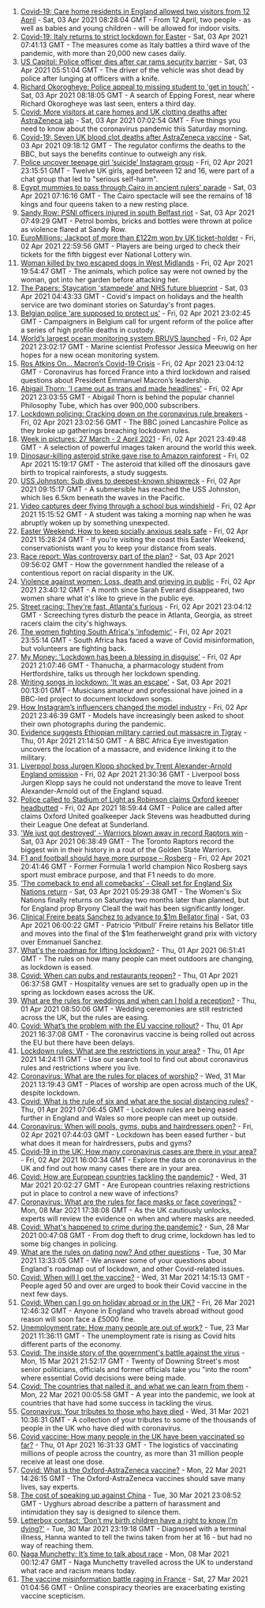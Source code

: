 1. [Covid-19: Care home residents in England allowed two visitors from 12 April](https://www.bbc.co.uk/news/uk-56620645) - Sat, 03 Apr 2021 08:28:04 GMT - From 12 April, two people - as well as babies and young children - will be allowed for indoor visits.
2. [Covid-19: Italy returns to strict lockdown for Easter](https://www.bbc.co.uk/news/world-europe-56621342) - Sat, 03 Apr 2021 07:41:13 GMT - The measures come as Italy battles a third wave of the pandemic, with more than 20,000 new cases daily.
3. [US Capitol: Police officer dies after car rams security barrier](https://www.bbc.co.uk/news/world-us-canada-56620113) - Sat, 03 Apr 2021 05:51:04 GMT - The driver of the vehicle was shot dead by police after lunging at officers with a knife.
4. [Richard Okorogheye: Police appeal to missing student to 'get in touch'](https://www.bbc.co.uk/news/uk-england-london-56623838) - Sat, 03 Apr 2021 08:18:05 GMT - A search of Epping Forest, near where Richard Okorogheye was last seen, enters a third day.
5. [Covid: More visitors at care homes and UK clotting deaths after AstraZeneca jab](https://www.bbc.co.uk/news/uk-56621459) - Sat, 03 Apr 2021 07:02:54 GMT - Five things you need to know about the coronavirus pandemic this Saturday morning.
6. [Covid-19: Seven UK blood clot deaths after AstraZeneca vaccine](https://www.bbc.co.uk/news/health-56620646) - Sat, 03 Apr 2021 09:18:12 GMT - The regulator confirms the deaths to the BBC, but says the benefits continue to outweigh any risk.
7. [Police uncover teenage girl ‘suicide’ Instagram group](https://www.bbc.co.uk/news/uk-56617838) - Fri, 02 Apr 2021 23:15:51 GMT - Twelve UK girls, aged between 12 and 16, were part of a chat group that led to "serious self-harm".
8. [Egypt mummies to pass through Cairo in ancient rulers' parade](https://www.bbc.co.uk/news/world-middle-east-56508475) - Sat, 03 Apr 2021 07:16:16 GMT - The Cairo spectacle will see the remains of 18 kings and four queens taken to a new resting place.
9. [Sandy Row: PSNI officers injured in south Belfast riot](https://www.bbc.co.uk/news/uk-northern-ireland-56620702) - Sat, 03 Apr 2021 07:49:29 GMT - Petrol bombs, bricks and bottles were thrown at police as violence flared at Sandy Row.
10. [EuroMillions: Jackpot of more than £122m won by UK ticket-holder](https://www.bbc.co.uk/news/uk-56620940) - Fri, 02 Apr 2021 22:59:56 GMT - Players are being urged to check their tickets for the fifth biggest ever National Lottery win.
11. [Woman killed by two escaped dogs in West Midlands](https://www.bbc.co.uk/news/uk-england-birmingham-56617182) - Fri, 02 Apr 2021 19:54:47 GMT - The animals, which police say were not owned by the woman, got into her garden before attacking her.
12. [The Papers: Staycation 'stampede' and NHS future blueprint](https://www.bbc.co.uk/news/blogs-the-papers-56620822) - Sat, 03 Apr 2021 04:43:33 GMT - Covid's impact on holidays and the health service are two dominant stories on Saturday's front pages.
13. [Belgian police 'are supposed to protect us'](https://www.bbc.co.uk/news/world-europe-56606747) - Fri, 02 Apr 2021 23:02:45 GMT - Campaigners in Belgium call for urgent reform of the police after a series of high profile deaths in custody.
14. [World’s largest ocean monitoring system BRUVS launched](https://www.bbc.co.uk/news/science-environment-56606898) - Fri, 02 Apr 2021 23:02:17 GMT - Marine scientist Professor Jessica Meeuwig on her hopes for a new ocean monitoring system.
15. [Ros Atkins On… Macron’s Covid-19 Crisis](https://www.bbc.co.uk/news/world-europe-56606605) - Fri, 02 Apr 2021 23:04:12 GMT - Coronavirus has forced France into a third lockdown and raised questions about President Emmanuel Macron’s leadership.
16. [Abigail Thorn: 'I came out as trans and made headlines'](https://www.bbc.co.uk/news/uk-56606897) - Fri, 02 Apr 2021 23:03:55 GMT - Abigail Thorn is behind the popular channel Philosophy Tube, which has over 900,000 subscribers.
17. [Lockdown policing: Cracking down on the coronavirus rule breakers](https://www.bbc.co.uk/news/uk-56606752) - Fri, 02 Apr 2021 23:02:56 GMT - The BBC joined Lancashire Police as they broke up gatherings breaching lockdown rules.
18. [Week in pictures: 27 March - 2 April 2021](https://www.bbc.co.uk/news/in-pictures-56602641) - Fri, 02 Apr 2021 23:49:48 GMT - A selection of powerful images taken around the world this week.
19. [Dinosaur-killing asteroid strike gave rise to Amazon rainforest](https://www.bbc.co.uk/news/science-environment-56617409) - Fri, 02 Apr 2021 15:19:17 GMT - The asteroid that killed off the dinosaurs gave birth to tropical rainforests, a study suggests.
20. [USS Johnston: Sub dives to deepest-known shipwreck](https://www.bbc.co.uk/news/science-environment-56608713) - Fri, 02 Apr 2021 09:15:17 GMT - A submersible has reached the USS Johnston, which lies 6.5km beneath the waves in the Pacific.
21. [Video captures deer flying through a school bus windshield](https://www.bbc.co.uk/news/world-us-canada-56618679) - Fri, 02 Apr 2021 15:15:52 GMT - A student was taking a morning nap when he was abruptly woken up by something unexpected.
22. [Easter Weekend: How to keep socially anxious seals safe](https://www.bbc.co.uk/news/uk-56618569) - Fri, 02 Apr 2021 15:28:24 GMT - If you're visiting the coast this Easter Weekend, conservationists want you to keep your distance from seals.
23. [Race report: Was controversy part of the plan?](https://www.bbc.co.uk/news/uk-politics-56578839) - Sat, 03 Apr 2021 09:56:02 GMT - How the government handled the release of a contentious report on racial disparity in the UK.
24. [Violence against women: Loss, death and grieving in public](https://www.bbc.co.uk/news/uk-56575679) - Fri, 02 Apr 2021 23:40:12 GMT - A month since Sarah Everard disappeared, two women share what it's like to grieve in the public eye.
25. [Street racing: They're fast, Atlanta's furious](https://www.bbc.co.uk/news/world-us-canada-56154795) - Fri, 02 Apr 2021 23:04:12 GMT - Screeching tyres disturb the peace in Atlanta, Georgia, as street racers claim the city's highways.
26. [The women fighting South Africa's 'infodemic'](https://www.bbc.co.uk/news/blogs-trending-56603645) - Fri, 02 Apr 2021 23:55:14 GMT - South Africa has faced a wave of Covid misinformation, but volunteers are fighting back.
27. [My Money: 'Lockdown has been a blessing in disguise'](https://www.bbc.co.uk/news/business-56418014) - Fri, 02 Apr 2021 21:07:46 GMT - Thanucha, a pharmacology student from Hertfordshire, talks us through her lockdown spending.
28. [Writing songs in lockdown: 'It was an escape'](https://www.bbc.co.uk/news/uk-56522421) - Sat, 03 Apr 2021 00:13:01 GMT - Musicians amateur and professional have joined in a BBC-led project to document lockdown songs.
29. [How Instagram’s influencers changed the model industry](https://www.bbc.co.uk/news/technology-56592913) - Fri, 02 Apr 2021 23:46:39 GMT - Models have increasingly been asked to shoot their own photographs during the pandemic.
30. [Evidence suggests Ethiopian military carried out massacre in Tigray](https://www.bbc.co.uk/news/world-africa-56603022) - Thu, 01 Apr 2021 21:14:50 GMT - A BBC Africa Eye investigation uncovers the location of a massacre, and evidence linking it to the military.
31. [Liverpool boss Jurgen Klopp shocked by Trent Alexander-Arnold England omission](https://www.bbc.co.uk/sport/football/56619800) - Fri, 02 Apr 2021 21:30:36 GMT - Liverpool boss Jurgen Klopp says he could not understand the move to leave Trent Alexander-Arnold out of the England squad.
32. [Police called to Stadium of Light as Robinson claims Oxford keeper headbutted](https://www.bbc.co.uk/sport/football/56620143) - Fri, 02 Apr 2021 18:59:44 GMT - Police are called after claims Oxford United goalkeeper Jack Stevens was headbutted during their League One defeat at Sunderland.
33. ['We just got destroyed' - Warriors blown away in record Raptors win](https://www.bbc.co.uk/sport/basketball/56623166) - Sat, 03 Apr 2021 06:38:49 GMT - The Toronto Raptors record the biggest win in their history in a rout of the Golden State Warriors.
34. [F1 and football should have more purpose – Rosberg](https://www.bbc.co.uk/sport/motorsport/56597110) - Fri, 02 Apr 2021 20:41:46 GMT - Former Formula 1 world champion Nico Rosberg says sport must embrace purpose, and that F1 needs to do more.
35. [‘The comeback to end all comebacks’ - Cleall set for England Six Nations return](https://www.bbc.co.uk/sport/rugby-union/56615650) - Sat, 03 Apr 2021 05:29:38 GMT - The Women's Six Nations finally returns on Saturday two months later than planned, but for England prop Bryony Cleall the wait has been significantly longer.
36. [Clinical Freire beats Sanchez to advance to $1m Bellator final](https://www.bbc.co.uk/sport/mixed-martial-arts/56623161) - Sat, 03 Apr 2021 06:00:22 GMT - Patricio 'Pitbull' Freire retains his Bellator title and moves into the final of the $1m featherweight grand prix with victory over Emmanuel Sanchez.
37. [What's the roadmap for lifting lockdown?](https://www.bbc.co.uk/news/explainers-52530518) - Thu, 01 Apr 2021 06:51:41 GMT - The rules on how many people can meet outdoors are changing, as lockdown is eased.
38. [Covid: When can pubs and restaurants reopen?](https://www.bbc.co.uk/news/business-52977388) - Thu, 01 Apr 2021 06:37:58 GMT - Hospitality venues are set to gradually open up in the spring as lockdown eases across the UK.
39. [What are the rules for weddings and when can I hold a reception?](https://www.bbc.co.uk/news/explainers-52811509) - Thu, 01 Apr 2021 08:50:06 GMT - Wedding ceremonies are still restricted across the UK, but the rules are easing.
40. [Covid: What’s the problem with the EU vaccine rollout?](https://www.bbc.co.uk/news/explainers-52380823) - Thu, 01 Apr 2021 16:37:08 GMT - The coronavirus vaccine is being rolled out across the EU but there have been delays.
41. [Lockdown rules: What are the restrictions in your area?](https://www.bbc.co.uk/news/uk-54373904) - Thu, 01 Apr 2021 14:24:11 GMT - Use our search tool to find out about coronavirus rules and restrictions where you live.
42. [Coronavirus: What are the rules for places of worship?](https://www.bbc.co.uk/news/explainers-53219921) - Wed, 31 Mar 2021 13:19:43 GMT - Places of worship are open across much of the UK, despite lockdown.
43. [Covid: What is the rule of six and what are the social distancing rules?](https://www.bbc.co.uk/news/uk-51506729) - Thu, 01 Apr 2021 07:06:45 GMT - Lockdown rules are being eased further in England and Wales so more people can meet up outside.
44. [Coronavirus: When will pools, gyms, pubs and hairdressers open?](https://www.bbc.co.uk/news/explainers-53349989) - Fri, 02 Apr 2021 07:44:03 GMT - Lockdown has been eased further - but what does it mean for hairdressers, pubs and gyms?
45. [Covid-19 in the UK: How many coronavirus cases are there in your area?](https://www.bbc.co.uk/news/uk-51768274) - Fri, 02 Apr 2021 16:00:34 GMT - Explore the data on coronavirus in the UK and find out how many cases there are in your area.
46. [Covid: How are European countries tackling the pandemic?](https://www.bbc.co.uk/news/explainers-53640249) - Wed, 31 Mar 2021 20:02:27 GMT - Are European countries relaxing restrictions put in place to control a new wave of infections?
47. [Coronavirus: What are the rules for face masks or face coverings?](https://www.bbc.co.uk/news/health-51205344) - Mon, 08 Mar 2021 17:38:08 GMT - As the UK cautiously unlocks, experts will review the evidence on when and where masks are needed.
48. [Covid: What's happened to crime during the pandemic?](https://www.bbc.co.uk/news/56463680) - Sun, 28 Mar 2021 00:47:08 GMT - From dog theft to drug crime, lockdown has led to some big changes in policing.
49. [What are the rules on dating now? And other questions](https://www.bbc.co.uk/news/world-asia-china-51176409) - Tue, 30 Mar 2021 13:33:05 GMT - We answer some of your questions about England's roadmap out of lockdown, and other Covid-related issues.
50. [Covid: When will I get the vaccine?](https://www.bbc.co.uk/news/health-55045639) - Wed, 31 Mar 2021 14:15:13 GMT - People aged 50 and over are urged to book their Covid vaccine in the next few days.
51. [Covid: When can I go on holiday abroad or in the UK?](https://www.bbc.co.uk/news/explainers-52646738) - Fri, 26 Mar 2021 12:46:32 GMT - Anyone in England who travels abroad without good reason will soon face a £5000 fine.
52. [Unemployment rate: How many people are out of work?](https://www.bbc.co.uk/news/business-52660591) - Tue, 23 Mar 2021 11:36:11 GMT - The unemployment rate is rising as Covid hits different parts of the economy.
53. [Covid: The inside story of the government's battle against the virus](https://www.bbc.co.uk/news/uk-politics-56361599) - Mon, 15 Mar 2021 21:52:17 GMT - Twenty of Downing Street's most senior politicians, officials and former officials take you "into the room" where essential Covid decisions were being made.
54. [Covid: The countries that nailed it, and what we can learn from them](https://www.bbc.co.uk/news/uk-56455030) - Mon, 22 Mar 2021 00:05:58 GMT - A year into the pandemic, we look at countries that have had some success in tackling the virus.
55. [Coronavirus: Your tributes to those who have died](https://www.bbc.co.uk/news/uk-52676411) - Wed, 31 Mar 2021 10:36:31 GMT - A collection of your tributes to some of the thousands of people in the UK who have died with coronavirus.
56. [Covid vaccine: How many people in the UK have been vaccinated so far?](https://www.bbc.co.uk/news/health-55274833) - Thu, 01 Apr 2021 16:31:33 GMT - The logistics of vaccinating millions of people across the country, as more than 31 million people receive at least one dose.
57. [Covid: What is the Oxford-AstraZeneca vaccine?](https://www.bbc.co.uk/news/health-55302595) - Mon, 22 Mar 2021 14:26:15 GMT - The Oxford-AstraZeneca vaccines should save many lives, say experts.
58. [The cost of speaking up against China](https://www.bbc.co.uk/news/world-asia-china-56563449) - Tue, 30 Mar 2021 23:08:52 GMT - Uyghurs abroad describe a pattern of harassment and intimidation they say is designed to silence them.
59. [Letterbox contact: ‘Don’t my birth children have a right to know I’m dying?'](https://www.bbc.co.uk/news/stories-56576285) - Tue, 30 Mar 2021 23:19:18 GMT - Diagnosed with a terminal illness, Hanna wanted to tell the twins taken from her at 16 - but had no way of reaching them.
60. [Naga Munchetty: It’s time to talk about race](https://www.bbc.co.uk/news/stories-56253480) - Mon, 08 Mar 2021 00:12:47 GMT - Naga Munchetty travelled across the UK to understand what race and racism means today.
61. [The vaccine misinformation battle raging in France](https://www.bbc.co.uk/news/blogs-trending-56526265) - Sat, 27 Mar 2021 01:04:56 GMT - Online conspiracy theories are exacerbating existing vaccine scepticism.
